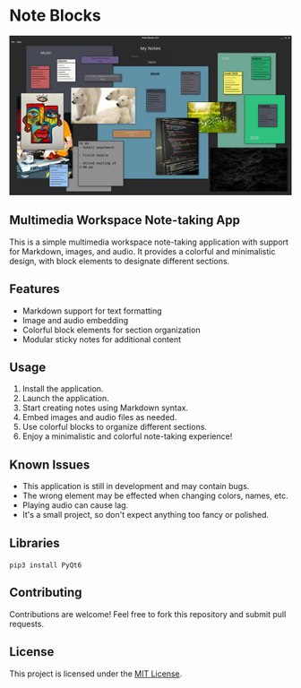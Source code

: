 # Note Blocks

![img](/assets/1.png)

## Multimedia Workspace Note-taking App

This is a simple multimedia workspace note-taking application with support for Markdown, images, and audio. It provides a colorful and minimalistic design, with block elements to designate different sections.

## Features

- Markdown support for text formatting
- Image and audio embedding
- Colorful block elements for section organization
- Modular sticky notes for additional content

## Usage

1. Install the application.
2. Launch the application.
3. Start creating notes using Markdown syntax.
4. Embed images and audio files as needed.
5. Use colorful blocks to organize different sections.
6. Enjoy a minimalistic and colorful note-taking experience!

## Known Issues

- This application is still in development and may contain bugs.
- The wrong element may be effected when changing colors, names, etc.
- Playing audio can cause lag.
- It's a small project, so don't expect anything too fancy or polished.

## Libraries

`pip3 install PyQt6`

## Contributing

Contributions are welcome! Feel free to fork this repository and submit pull requests.

## License

This project is licensed under the [MIT License](https://opensource.org/license/mit).
